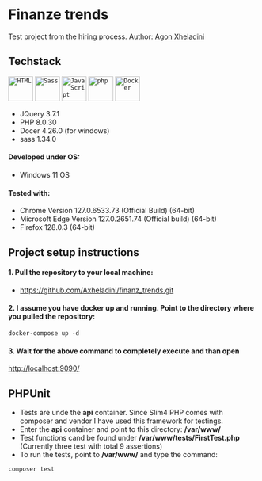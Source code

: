 # Finanze trends
Test project from the hiring process.
Author: [Agon Xheladini](agonxheladini001@gmail.com)

## Techstack
<code><img width="50" src="https://user-images.githubusercontent.com/25181517/192158954-f88b5814-d510-4564-b285-dff7d6400dad.png" alt="HTML" title="HTML"/></code>
<code><img width="50" src="https://user-images.githubusercontent.com/25181517/192158956-48192682-23d5-4bfc-9dfb-6511ade346bc.png" alt="Sass" title="Sass"/></code>
<code><img width="50" src="https://user-images.githubusercontent.com/25181517/117447155-6a868a00-af3d-11eb-9cfe-245df15c9f3f.png" alt="JavaScript" title="JavaScript"/></code>
<code><img width="50" src="https://user-images.githubusercontent.com/25181517/183570228-6a040b9f-3ddf-47a2-a201-743121dac664.png" alt="php" title="php"/></code>
<code><img width="50" src="https://user-images.githubusercontent.com/25181517/117207330-263ba280-adf4-11eb-9b97-0ac5b40bc3be.png" alt="Docker" title="Docker"/></code>

+ JQuery 3.7.1
+ PHP 8.0.30
+ Docer 4.26.0 (for windows)
+ sass 1.34.0

#### Developed under OS: 
 + Windows 11 OS
#### Tested with: 
 + Chrome Version 127.0.6533.73 (Official Build) (64-bit)
 + Microsoft Edge Version 127.0.2651.74 (Official build) (64-bit)
 + Firefox 128.0.3 (64-bit)

## Project setup instructions

#### 1. Pull the repository to your local machine:
+ https://github.com/Axheladini/finanz_trends.git

#### 2. I assume you have docker up and running. Point to the directory where you pulled the repository:
```shell script
docker-compose up -d
```

#### 3. Wait for the above command to completely execute and than open

[http://localhost:9090/](http://localhost:9090/)

## PHPUnit
+ Tests are unde the **api** container. Since Slim4 PHP comes with composer and vendor I have used this framework for testings.
+ Enter the  **api** container and point to this directory: **/var/www/**
+ Test functions cand be found under **/var/www/tests/FirstTest.php** (Currently three test with total 9 assertions)
+ To run the tests, point to **/var/www/** and type the command:
```shell script
composer test
```

